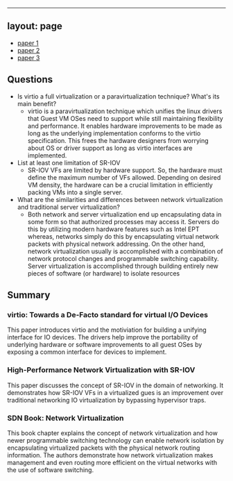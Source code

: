 
---
layout: page
---

- [paper 1](https://ozlabs.org/~rusty/virtio-spec/virtio-paper.pdf)
- [paper 2](http://zhenxiao.com/read/SR-IOV.pdf)
- [paper 3 ](https://sdn.systemsapproach.org/netvirt.html)



## Questions



- Is virtio a full virtualization or a paravirtualization technique? What's its main benefit?
  - virtio is a paravirtualization technique which unifies the linux drivers that Guest VM OSes need
    to support while still maintaining flexibility and performance. It enables hardware improvements
    to be made as long as the underlying implementation conforms to the virtio specification. This
    frees the hardware designers from worrying about OS or driver support as long as virtio
    interfaces are implemented.
- List at least one limitation of SR-IOV
  - SR-IOV VFs are limited by hardware support. So, the hardware must define the maximum number of
    VFs allowed. Depending on desired VM density, the hardware can be a crucial limitation in
    efficiently packing VMs into a single server.
- What are the similarities and differences between network virtualization and traditional server
  virtualization?
  - Both network and server virtualization end up encapsulating data in some form so that authorized
    processes may access it. Servers do this by utilizing modern hardware features such as Intel EPT
    whereas, networks simply do this by encapsulating virtual network packets with physical network
    addressing. On the other hand, network virtualization usually is accomplished with a combination
    of network protocol changes and programmable switching capability. Server virtualization is
    accomplished through building entirely new pieces of software (or hardware) to isolate resources


## Summary

### virtio: Towards a De-Facto standard for virtual I/O Devices

This paper introduces virtio and the motiviation for building a unifying interface for IO devices.
The drivers help improve the portability of underlying hardware or software improvements to all
guest OSes by exposing a common interface for devices to implement.


### High-Performance Network Virtualization with SR-IOV

This paper discusses the concept of SR-IOV in the domain of networking. It demonstrates how
SR-IOV VFs in a virtualized gues is an improvement over traditional networking IO virtualization
by bypassing hypervisor traps.

### SDN Book: Network Virtualization

This book chapter explains the concept of network virtualization and how newer programmable
switching technology can enable network isolation by encapsulating virtualized packets with
the physical network routing information. The authors demonstrate how network virtualization
makes management and even routing more efficient on the virtual networks with the use of
software switching.
